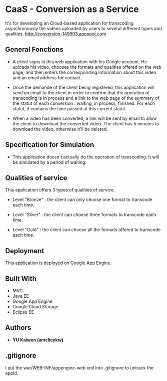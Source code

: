 # CaaS - Conversion as a Service

It's for developing an Cloud-based application for transcoding asynchronously the videos uploaded by users to several different types and qualities.
http://conversion-149903.appspot.com

## General Fonctions

- A client signs in this web application with his Google account. He uploads his video, chooses the formats and qualities offered on the web page, and then enters the corresponding information about this video and an email address for contact.

- Once the demande of the client being registered, this application will send an email to the client in order to confirm that the operation of transcoding is in process and a link to the web page of the summary of the statut of each conversion : waiting, in process, finished. For each statut, it contains the time passed at this current statut.

- When a video has been converted, a link will be sent by email to allow the client to download the converted video. The client has 5 minutes to download the video, otherwise it'll be deleted.


## Specification for Simulation

- This application doesn't actually do the operation of transcoding. It will be simulated by a period of waiting.

## Qualities of service

This application offers 3 types of qualities of service.

- Level "Bronze" : the client can only choose one format to transcode each time.

- Level "Silver" : the client can choose three formats to transcode each time.

- Level "Gold" : the client can choose all the formats offered to transcode each time.

## Deployment

This application is deployed on Google App Engine.

## Built With

* MVC
* Java EE
* Google App Engine
* Google Cloud Storage
* Eclipse EE

## Authors

* **YU Kaiwen (amelieykw)** 

## .gitignore

I put the war/WEB-INF/appengine-web.xml into .gitignore to untrack the appid.
